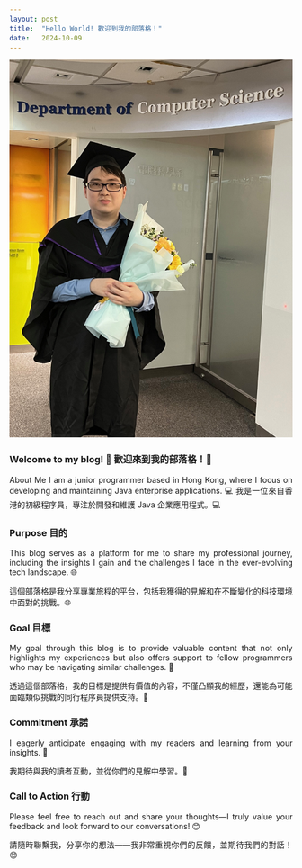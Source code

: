 ```yaml
---
layout: post
title:  "Hello World! 歡迎到我的部落格！"
date:   2024-10-09
---
```


<style>

    img[src*="#001"] {
        border: 1px solid #ddd;
        padding: 5px;
        width: 300px;
        height: 400px;
    }

</style>

![001](/assets/images/001.jpeg#001)

<div style="text-align: justify">
	<h3>Welcome to my blog! 🎉 歡迎來到我的部落格！🎉</h3>
</div>

<div style="text-align: justify">
About Me I am a junior programmer based in Hong Kong, where I focus on developing and maintaining Java enterprise applications. 💻 我是一位來自香港的初級程序員，專注於開發和維護 Java 企業應用程式。💻
</div>

<div style="text-align: justify">
	<h3>Purpose 目的</h3> 
    <p>This blog serves as a platform for me to share my professional journey, including the insights I gain and the challenges I face in the ever-evolving tech landscape. 🌐 </p>
    <p>這個部落格是我分享專業旅程的平台，包括我獲得的見解和在不斷變化的科技環境中面對的挑戰。🌐</p>
</div>

<div style="text-align: justify">
	<h3>Goal 目標</h3> 
    <p>My goal through this blog is to provide valuable content that not only highlights my experiences but also offers support to fellow programmers who may be navigating similar challenges. 🤝</p> 
    <p>透過這個部落格，我的目標是提供有價值的內容，不僅凸顯我的經歷，還能為可能面臨類似挑戰的同行程序員提供支持。🤝</p>
</div>

<div style="text-align: justify">
	<h3>Commitment 承諾</h3> 
	<p>I eagerly anticipate engaging with my readers and learning from your insights. 💬 </p>
	<p>我期待與我的讀者互動，並從你們的見解中學習。💬</p>
</div>

<div style="text-align: justify">
	<h3>Call to Action 行動</h3> 
    <p>Please feel free to reach out and share your thoughts—I truly value your feedback and look forward to our conversations! 😊 
    </p>請隨時聯繫我，分享你的想法——我非常重視你們的反饋，並期待我們的對話！😊
</div>